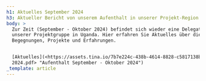 ```yaml
---
h1: Aktuelles September 2024
h3: Aktueller Bericht von unserem Aufenthalt in unserer Projekt-Region in Uganda
body: >
  Zur Zeit (September - Oktober 2024) befindet sich wieder eine Delegation
  unserer Projektgruppe in Uganda. Hier erfahren Sie Aktuelles über die
  Begegnungen, Projekte und Erfahrungen.


  [Aktuelles](<https://assets.tina.io/7b7e224c-438b-4614-8828-c5817138b3f8/September-Oktober
  2024.pdf> "Aufenthalt September - Oktober 2024")
_template: article
---
```


